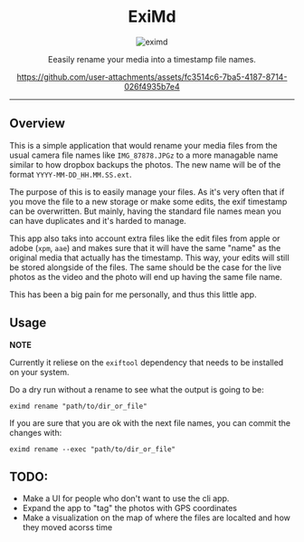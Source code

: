<div align="center">

# ExiMd

![eximd](https://github.com/user-attachments/assets/cca8b788-4d2f-4e43-84e2-4096642bfbb6)

Eeasily rename your media into a timestamp file names.



https://github.com/user-attachments/assets/fc3514c6-7ba5-4187-8714-026f4935b7e4



</div>

---

## Overview

This is a simple application that would rename your media files from the usual camera file names like `IMG_87878.JPGz` to a more managable name similar to how dropbox backups the photos. 
The new name will be of the format `YYYY-MM-DD_HH.MM.SS.ext`.

The purpose of this is to easily manage your files. As it's very often that if you move the file to a new storage or make some edits,
the exif timestamp can be overwritten. But mainly, having the standard file names mean you can have duplicates and it's harded to manage. 

This app also taks into account extra files like the edit files from apple or adobe (`xpm`, `aae`) and makes sure that it will 
have the same "name" as the original media that actually has the timestamp. This way, your edits will still be stored alongside of the files. 
The same should be the case for the live photos as the video and the photo will end up having the same file name.

This has been a big pain for me personally, and thus this little app. 

## Usage

**NOTE**

Currently it reliese on the `exiftool` dependency that needs to be installed on your system.

Do a dry run without a rename to see what the output is going to be:

`eximd rename "path/to/dir_or_file"`

If you are sure that you are ok with the next file names, you can commit the changes with:

`eximd rename --exec "path/to/dir_or_file"`

## TODO:

- Make a UI for people who don't want to use the cli app.
- Expand the app to "tag" the photos with GPS coordinates
- Make a visualization on the map of where the files are localted and how they moved acorss time
